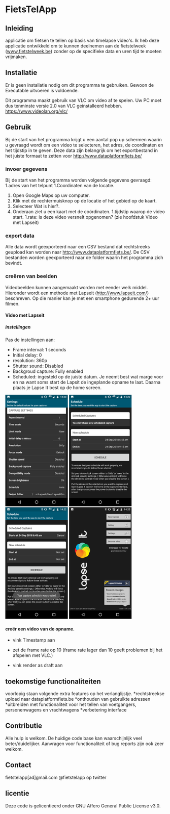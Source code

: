 # FietsTelApp
## Inleiding
applicatie om fietsen te tellen op basis van timelapse video's. Ik heb deze applicatie ontwikkeld om te kunnen deelnemen aan de fietstelweek (www.fietstelweek.be) zonder op de specifieke data en uren tijd te moeten vrijmaken. 

## Installatie
Er is geen installatie nodig om dit programma te gebruiken. Gewoon de Executable uitvoeren is voldoende.

Dit programma maakt gebruik van VLC om video af te spelen. Uw PC moet dus tenminste versie 2.0 van VLC geinstalleerd hebben. https://www.videolan.org/vlc/

## Gebruik
Bij de start van het programma krijgt u een aantal pop up schermen waarin u gevraagd wordt om een video te selecteren, het adres, de coordinaten en het tijdstip in te geven. Deze data zijn belangrijk om het exportbestand in het juiste formaat te zetten voor http://www.dataplatformfiets.be/ 

### invoer gegevens
Bij de start van het programma worden volgende gegevens gevraagd:
1.adres van het telpunt
1.Coordinaten van de locatie.
  1. Open Google Maps op uw computer. 
  1. Klik met de rechtermuisknop op de locatie of het gebied op de kaart.
  1. Selecteer Wat is hier?.
  1. Onderaan ziet u een kaart met de coördinaten.
1.tijdstip waarop de video start.
1.rate: is deze video versnelt opgenomen? (zie hoofdstuk Video met Lapseit)

### export data
Alle data wordt geexporteerd naar een CSV bestand dat rechtstreeks geupload kan worden naar http://www.dataplatformfiets.be/.
De CSV bestanden worden geexporteerd naar de folder waarin het programma zich bevindt.

### creëren van beelden
Videobeelden kunnen aangemaakt worden met eender welk middel. 
Hieronder wordt een methode met Lapseit (http://www.lapseit.com/) beschreven. Op die manier kan je met een smartphone gedurende 2+ uur filmen. 
#### Video met Lapseit
##### instellingen
Pas de instellingen aan:
  * Frame interval: 1 seconds
  * Initial delay: 0
  * resolution: 360p
  * Shutter sound: Disabled
  * Backgroud capture: Fully enabled
  * Scheduled: ingesteld op de juiste datum. Je neemt best wat marge voor en na want soms start de Lapsit de ingeplande opname te laat. Daarna plaats je Lapse It best op de home screen. 
  
<a href="url"><img src="https://github.com/k-vde/FietsTelApp/blob/master/images/lapseItvoorbeeldinstellingen.png" align="inline" height="350"></a>
 <a href="url"><img src="https://github.com/k-vde/FietsTelApp/blob/master/images/lapseItvoorbeeldinstellingenschedule1.png" align="inline" height="350"></a>
 <a href="url"><img src="https://github.com/k-vde/FietsTelApp/blob/master/images/lapseItvoorbeeldinstellingenschedule2.png" align="inline" height="350"></a>
<a href="url"><img src="https://github.com/k-vde/FietsTelApp/blob/master/images/lapseIthomescreen.png" align="inline" height="350"></a>
 
#### creër een video van de opname.
* vink Timestamp aan

* zet de frame rate op 10 (frame rate lager dan 10 geeft problemen bij het afspelen met VLC.)
* vink render as draft aan




## toekomstige functionaliteiten
voorlopig staan volgende extra features op het verlanglijstje.
*rechtstreekse upload naar dataplatformfiets.be
*onthouden van gebruikte adressen
*uitbreiden met functionaliteit voor het tellen van voetgangers, personenwagens en vrachtwagens
*verbetering interface

## Contributie
Alle hulp is welkom. De huidige code base kan waarschijnlijk veel beter/duidelijker. 
Aanvragen voor functionaliteit of bug reports zijn ook zeer welkom.

## Contact
fietstelapp[ad]gmail.com
@fietstelapp op twitter

## licentie
Deze code is gelicentieerd onder GNU Affero General Public License v3.0.
